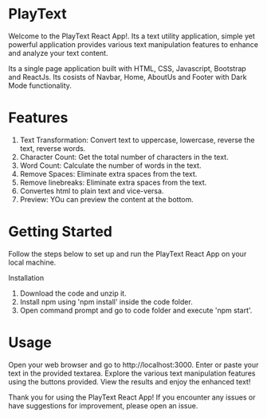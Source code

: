 # PlayText 
Welcome to the PlayText React App!. Its a text utility application, simple yet powerful application provides various text manipulation features to enhance and analyze your text content.

Its a single page application built with HTML, CSS, Javascript,  Bootstrap and ReactJs. Its cosists of Navbar, Home, AboutUs and Footer with Dark Mode functionality.

# Features
1. Text Transformation: Convert text to uppercase, lowercase, reverse the text, reverse words. 
2. Character Count: Get the total number of characters in the text.
3. Word Count: Calculate the number of words in the text.
4. Remove Spaces: Eliminate extra spaces from the text.
5. Remove linebreaks: Eliminate extra spaces from the text.
6. Convertes html to plain text and vice-versa.
7. Preview: YOu can preview the content at the bottom.

# Getting Started
Follow the steps below to set up and run the PlayText React App on your local machine.

Installation
1. Download the code and unzip it.
2. Install npm using 'npm install' inside the code folder.
3. Open command prompt and go to code folder and execute 'npm start'.


# Usage
Open your web browser and go to http://localhost:3000.
Enter or paste your text in the provided textarea.
Explore the various text manipulation features using the buttons provided.
View the results and enjoy the enhanced text!

Thank you for using the PlayText React App! If you encounter any issues or have suggestions for improvement, please open an issue.

